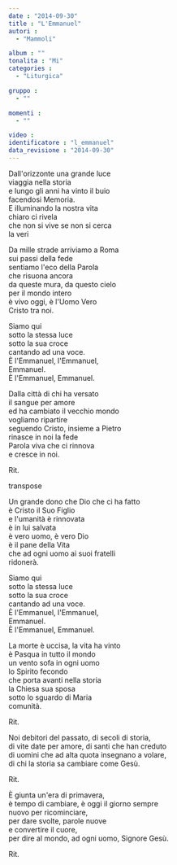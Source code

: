 ```yaml
---
date : "2014-09-30"
title : "L'Emmanuel"
autori : 
  - "Mammoli"

album : ""
tonalita : "Mi"
categories : 
  - "Liturgica"

gruppo : 
  - ""

momenti : 
  - ""

video : 
identificatore : "l_emmanuel"
data_revisione : "2014-09-30"
---
```

  
  
Dall'orizzonte una grande luce  
viaggia nella storia  
e lungo gli anni ha vinto il buio  
facendosi Memoria.  
E illuminando la nostra vita  
chiaro ci rivela  
che non si vive se non si cerca  
la veri  
  
  
Da mille strade arriviamo a Roma  
sui passi della fede  
sentiamo l'eco della Parola  
che risuona ancora  
da queste mura, da questo cielo  
per il mondo intero  
è vivo oggi, è l'Uomo Vero  
Cristo tra noi.  
  
  
Siamo qui   
sotto la stessa luce   
sotto la sua croce   
cantando ad una voce.  
È l'Emmanuel, l'Emmanuel,  
Emmanuel.   
È l'Emmanuel, Emmanuel.  
  
  
Dalla città di chi ha versato  
il sangue per amore  
ed ha cambiato il vecchio mondo  
vogliamo ripartire  
seguendo Cristo, insieme a Pietro  
rinasce in noi la fede  
Parola viva che ci rinnova  
e cresce in noi.   
  
  
Rit.   
  
transpose  
  
Un grande dono che Dio che ci ha fatto  
è Cristo il Suo Figlio  
e l'umanità è rinnovata  
è in lui salvata  
è vero uomo, è vero Dio  
è il pane della Vita  
che ad ogni uomo ai suoi fratelli  
ridonerà.  
  
  
Siamo qui   
sotto la stessa luce   
sotto la sua croce   
cantando ad una voce.  
È l'Emmanuel, l'Emmanuel,  
Emmanuel.   
È l'Emmanuel, Emmanuel.  
  
  
La morte è uccisa, la vita ha vinto  
è Pasqua in tutto il mondo  
un vento sofa in ogni uomo  
lo Spirito fecondo  
che porta avanti nella storia  
la Chiesa sua sposa  
sotto lo sguardo di Maria  
comunità.  
  
  
Rit.   
  
  
Noi debitori del passato, di secoli di storia,  
di vite date per amore, di santi che han creduto  
di uomini che ad alta quota insegnano a volare,  
di chi la storia sa cambiare come Gesù.  
  
  
Rit.   
  
  
È giunta un'era di primavera,  
è tempo di cambiare, è oggi il giorno sempre  
nuovo per ricominciare,  
per dare svolte, parole nuove  
e convertire il cuore,  
per dire al mondo, ad ogni uomo, Signore Gesù.  
  
  
Rit.   
  
